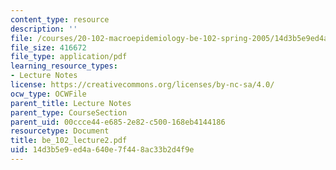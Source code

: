 ```yaml
---
content_type: resource
description: ''
file: /courses/20-102-macroepidemiology-be-102-spring-2005/14d3b5e9ed4a640e7f448ac33b2d4f9e_be_102_lecture2.pdf
file_size: 416672
file_type: application/pdf
learning_resource_types:
- Lecture Notes
license: https://creativecommons.org/licenses/by-nc-sa/4.0/
ocw_type: OCWFile
parent_title: Lecture Notes
parent_type: CourseSection
parent_uid: 00ccce44-e685-2e82-c500-168eb4144186
resourcetype: Document
title: be_102_lecture2.pdf
uid: 14d3b5e9-ed4a-640e-7f44-8ac33b2d4f9e
---
```

